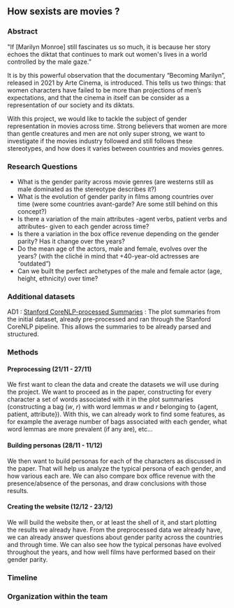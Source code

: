 ## How sexists are movies ?

### Abstract

"If [Marilyn Monroe] still fascinates us so much, it is because her story echoes the diktat that continues to mark out women's lives in a world controlled by the male gaze.”

It is by this powerful observation that the documentary “Becoming Marilyn”, released in 2021 by Arte Cinema, is introduced. This tells us two things: that women characters have failed to be more than projections of men’s expectations, and that the cinema in itself can be consider as a representation of our society and its diktats.

With this project, we would like to tackle the subject of gender representation in movies across time. Strong believers that women are more than gentle creatures and men are not only super strong, we want to investigate if the movies industry followed and still follows these stereotypes, and how does it varies between countries and movies genres.

### Research Questions

 - What is the gender parity across movie genres (are westerns still as male dominated as the stereotype describes it?)
 - What is the evolution of gender parity in films among countries over time (were some countries avant-garde? Are some still behind on this concept?)
 - Is there a variation of the main attributes -agent verbs, patient verbs and attributes- given to each gender across time?
 - Is there a variation in the box office revenue depending on the gender parity? Has it change over the years?
 - Do the mean age of the actors, male and female, evolves over the years? (with the cliché in mind that +40-year-old actresses are “outdated”)
 - Can we built the perfect archetypes of the male and female actor (age, height, ethnicity) over time?


### Additional datasets

AD1 : [Stanford CoreNLP-processed Summaries](http://www.cs.cmu.edu/~ark/personas/data/corenlp_plot_summaries.tar) : The plot summaries from the initial dataset, already pre-processed and ran through the Stanford CoreNLP pipeline. This allows the summaries to be already parsed and structured.

### Methods

#### Preprocessing (21/11 - 27/11)

We first want to clean the data and create the datasets we will use during the project. We want to proceed as in the paper, constructing for every character a set of words associated with it in the plot summaries (constructing a bag (*w*, *r*)  with word lemmas *w* and *r* belonging to {agent, patient, attribute}). With this, we can already work to find some features, as for example the average number of bags associated with each gender, what word lemmas are more prevalent (if any are), etc... 

#### Building personas (28/11 - 11/12)

We then want to build personas for each of the characters as discussed in the paper. That will help us analyze the typical persona of each gender, and how various each are. We can also compare box office revenue with the presence/absence of the personas, and draw conclusions with those results. 

#### Creating the website (12/12 - 23/12)

We will build the website then, or at least the shell of it, and start plotting the results we already have. From the preprocessed data we already have, we can already answer questions about gender parity across the countries and through time. We can also see how the typical personas have evolved throughout the years, and how well films have performed based on their gender parity.

### Timeline

### Organization within the team